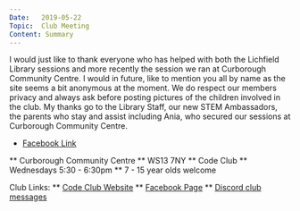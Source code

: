 ```yaml
---
Date:   2019-05-22
Topic:  Club Meeting
Content: Summary
---
```

I would just like to thank everyone who has helped with both the Lichfield Library sessions and more recently the session we ran at Curborough Community Centre. I would in future, like to mention you all by name as the site seems a bit anonymous at the moment. We do respect our members privacy and always ask before posting pictures of the children involved in the club. My thanks go to the Library Staff, our new STEM Ambassadors, the parents who stay and assist including Ania, who secured our sessions at Curborough Community Centre.

* [Facebook Link](https://www.facebook.com/1481985248595237/posts/2056204781173278/)


** Curborough Community Centre
** WS13 7NY
** Code Club
** Wednesdays 5:30 - 6:30pm
** 7 - 15 year olds welcome

Club Links:
** [Code Club Website](https://lichfield-code-club.github.io/)
** [Facebook Page](https://www.facebook.com/LichfieldCoders)
** [Discord club messages](https://discord.gg/szz6xGK)
